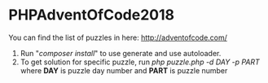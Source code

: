 # PHPAdventOfCode2018

You can find the list of puzzles in here: http://adventofcode.com/

1. Run "_composer install_" to use generate and use autoloader.
2. To get solution for specific puzzle, run
_php puzzle.php -d DAY -p PART_
where **DAY** is puzzle day number and **PART** is puzzle number